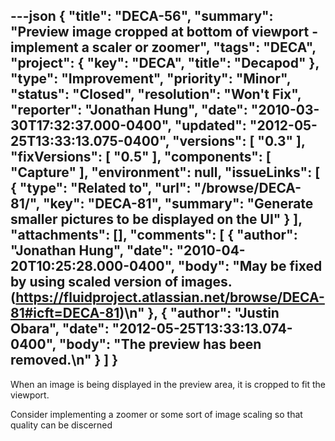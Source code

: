 ---json
{
  "title": "DECA-56",
  "summary": "Preview image cropped at bottom of viewport - implement a scaler or zoomer",
  "tags": "DECA",
  "project": {
    "key": "DECA",
    "title": "Decapod"
  },
  "type": "Improvement",
  "priority": "Minor",
  "status": "Closed",
  "resolution": "Won't Fix",
  "reporter": "Jonathan Hung",
  "date": "2010-03-30T17:32:37.000-0400",
  "updated": "2012-05-25T13:33:13.075-0400",
  "versions": [
    "0.3"
  ],
  "fixVersions": [
    "0.5"
  ],
  "components": [
    "Capture"
  ],
  "environment": null,
  "issueLinks": [
    {
      "type": "Related to",
      "url": "/browse/DECA-81/",
      "key": "DECA-81",
      "summary": "Generate smaller pictures to be displayed on the UI"
    }
  ],
  "attachments": [],
  "comments": [
    {
      "author": "Jonathan Hung",
      "date": "2010-04-20T10:25:28.000-0400",
      "body": "May be fixed by using scaled version of images. (<https://fluidproject.atlassian.net/browse/DECA-81#icft=DECA-81>)\n"
    },
    {
      "author": "Justin Obara",
      "date": "2012-05-25T13:33:13.074-0400",
      "body": "The preview has been removed.\n"
    }
  ]
}
---
When an image is being displayed in the preview area, it is cropped to fit the viewport.

Consider implementing a zoomer or some sort of image scaling so that quality can be discerned&#x20;

        